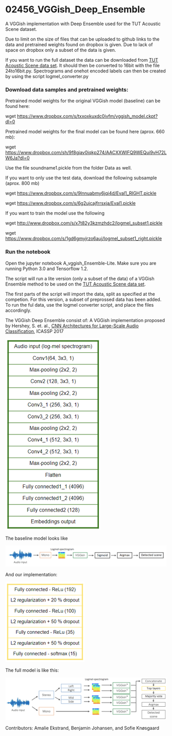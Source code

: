 # 02456_VGGish_Deep_Ensemble
A VGGish implementation with Deep Ensemble used for the TUT Acoustic Scene dataset.

Due to limit on the size of files that can be uploaded to github links to the data and pretrained weights found on dropbox is given. Due to lack of space on dropbox only a subset of the data is given.

If you want to run the full dataset the data can be downloaded from [TUT Acoustic Scene data set](http://www.cs.tut.fi/sgn/arg/dcase2017/challenge/task-acoustic-scene-classification#audio-dataset). It should then be converted to 16bit with the file 24to16bit.py. Spectrograms and onehot encoded labels can then be created by using the script logmel_converter.py

### Download data samples and pretrained weights:
Pretrained model weights for the original VGGish model (baseline) can be found here:

wget https://www.dropbox.com/s/txxoxkuxdc0ivfm/vggish_model.ckpt?dl=0

Pretrained model weights for the final model can be found here (aprox. 660 mb):

wget https://www.dropbox.com/sh/9f8gjav0iqkp274/AACXXWlFQ9WEQui9vH72LW6Ja?dl=0 

Use the file soundname1.pickle from the folder Data as well.

If you want to only use the test data, download the following subsample (aprox. 800 mb)

wget https://www.dropbox.com/s/9lnnuabmy6jqi4d/Eval1_RIGHT.pickle

wget https://www.dropbox.com/s/6g2ujcajfrrsxja/Eval1.pickle

If you want to train the model use the following

wget http://www.dropbox.com/s/x7t82y3kzmzhdc2/logmel_subset1.pickle

wget https://www.dropbox.com/s/1gd6gmyjrzo6auj/logmel_subset1_right.pickle



### Run the notebook
Open the jupyter notebook A_vggish_Ensemble-Lite. Make sure you are running Python 3.0 and Tensorflow 1.2.

The script will run a lite version (only a subset of the data) of a VGGish Ensemble method to be used on the [TUT Acoustic Scene data set](http://www.cs.tut.fi/sgn/arg/dcase2017/challenge/task-acoustic-scene-classification#audio-dataset). 

The first parts of the script will import the data, split as specified at the competion. For this version, a subset of preprossed data has been added. To run the ful data, use the logmel converter script, and place the files accordingly.

The VGGish Deep Ensemble consist of:
A VGGish implementation proposed by Hershey, S. et. al., [CNN Architectures for Large-Scale Audio Classification](https://research.google.com/pubs/pub45611.html), ICASSP 2017
 
![VGGish implementation](https://github.com/benjaminjohansen/02456_VGGihs_Deep_Ensemble/blob/master/figs/VGGish.PNG)

The baseline model looks like

![Baseline](https://github.com/benjaminjohansen/02456_VGGihs_Deep_Ensemble/blob/master/figs/flowchart_baseline.png)

And our implementation:

![Deep Ensemble](https://github.com/benjaminjohansen/02456_VGGihs_Deep_Ensemble/blob/master/figs/Toplayers.PNG)

The full model is like this:

![final flowchart](https://github.com/benjaminjohansen/02456_VGGihs_Deep_Ensemble/blob/master/figs/flowchart_final.png)

Contributors:
Amalie Ekstrand, Benjamin Johansen, and Sofie Knøsgaard
